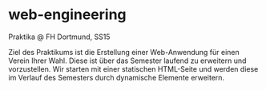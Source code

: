 # web-engineering
Praktika @ FH Dortmund, SS15

Ziel des Praktikums ist die Erstellung einer Web-Anwendung für einen Verein Ihrer Wahl. Diese ist über das Semester laufend zu erweitern und vorzustellen.
Wir starten mit einer statischen HTML-Seite und werden diese im Verlauf des Semesters durch dynamische Elemente erweitern.
